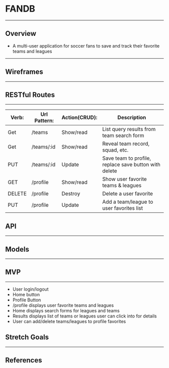 # FANDB
---
## Overview
- A multi-user application for soccer fans to save and track their favorite teams and leagues
---
## Wireframes
---
## RESTful Routes
---
| Verb: | Url Pattern: | Action(CRUD): | Description |
| ----- | ------------ | ------------- | -------------------------------------  |
| Get   |   /teams     |  Show/read    | List query results from team search form | 
| Get   |   /teams/:id |  Show/read    | Reveal team record, squad, etc. |
| PUT   |   /teams/:id |  Update       | Save team to profile, replace save button with delete|
| GET   |   /profile   |  Show/read    | Show user favorite teams & leagues |
| DELETE|   /profile   |  Destroy      | Delete a user favorite |
| PUT   |   /profile   |  Update       | Add a team/league to user favorites list |
## API
---
## Models
---
## MVP
---
- User login/logout
- Home button
- Profile Button
- /profile displays user favorite teams and leagues
- Home displays search forms for leagues and teams
- Results displays list of teams or leagues user can click into for details 
- User can add/delete teams/leagues to profile favorites

## Stretch Goals
---
## References
